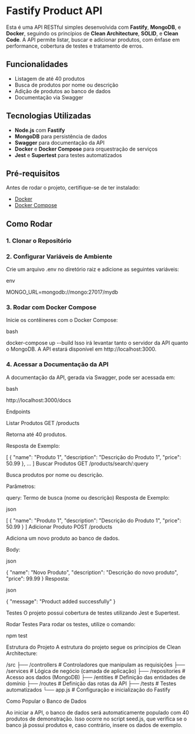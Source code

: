 # Fastify Product API

Esta é uma API RESTful simples desenvolvida com **Fastify**, **MongoDB**, e **Docker**, seguindo os princípios de **Clean Architecture**, **SOLID**, e **Clean Code**. A API permite listar, buscar e adicionar produtos, com ênfase em performance, cobertura de testes e tratamento de erros.

## Funcionalidades

- Listagem de até 40 produtos
- Busca de produtos por nome ou descrição
- Adição de produtos ao banco de dados
- Documentação via Swagger

## Tecnologias Utilizadas

- **Node.js** com **Fastify**
- **MongoDB** para persistência de dados
- **Swagger** para documentação da API
- **Docker** e **Docker Compose** para orquestração de serviços
- **Jest** e **Supertest** para testes automatizados

## Pré-requisitos

Antes de rodar o projeto, certifique-se de ter instalado:

- [Docker](https://www.docker.com/get-started)
- [Docker Compose](https://docs.docker.com/compose/install/)

## Como Rodar

### 1. Clonar o Repositório

### 2. Configurar Variáveis de Ambiente

Crie um arquivo .env no diretório raiz e adicione as seguintes variáveis:

env

MONGO_URL=mongodb://mongo:27017/mydb

### 3. Rodar com Docker Compose
Inicie os contêineres com o Docker Compose:

bash

docker-compose up --build
Isso irá levantar tanto o servidor da API quanto o MongoDB. A API estará disponível em http://localhost:3000.

### 4. Acessar a Documentação da API
A documentação da API, gerada via Swagger, pode ser acessada em:

bash

http://localhost:3000/docs

Endpoints

Listar Produtos
GET /products

Retorna até 40 produtos.

Resposta de Exemplo:



[
  {
    "name": "Produto 1",
    "description": "Descrição do Produto 1",
    "price": 50.99
  },
  ...
]
Buscar Produtos
GET /products/search/:query

Busca produtos por nome ou descrição.

Parâmetros:

query: Termo de busca (nome ou descrição)
Resposta de Exemplo:

json

[
  {
    "name": "Produto 1",
    "description": "Descrição do Produto 1",
    "price": 50.99
  }
]
Adicionar Produto
POST /products

Adiciona um novo produto ao banco de dados.

Body:

json

{
  "name": "Novo Produto",
  "description": "Descrição do novo produto",
  "price": 99.99
}
Resposta:

json

{
  "message": "Product added successfully"
}

Testes
O projeto possui cobertura de testes utilizando Jest e Supertest.

Rodar Testes
Para rodar os testes, utilize o comando:

npm test

Estrutura do Projeto
A estrutura do projeto segue os princípios de Clean Architecture:


/src 
├── /controllers      # Controladores que manipulam as requisições
├── /services         # Lógica de negócio (camada de aplicação)
├── /repositories     # Acesso aos dados (MongoDB)
├── /entities         # Definição das entidades de domínio
├── /routes           # Definição das rotas da API
├── /tests            # Testes automatizados
└── app.js            # Configuração e inicialização do Fastify

Como Popular o Banco de Dados

Ao iniciar a API, o banco de dados será automaticamente populado com 40 produtos de demonstração. Isso ocorre no script seed.js, que verifica se o banco já possui produtos e, caso contrário, insere os dados de exemplo.


